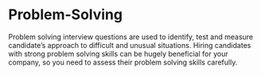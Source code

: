 # Problem-Solving

Problem solving interview questions are used to identify, test and measure candidate’s approach to difficult and unusual situations. Hiring candidates with strong problem solving skills can be hugely beneficial for your company, so you need to assess their problem solving skills carefully. 
